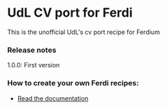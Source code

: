# UdL CV port for Ferdi
This is the unofficial UdL's cv port recipe for Ferdium

### Release notes
1.0.0: First version

### How to create your own Ferdi recipes:
* [Read the documentation](https://github.com/ferdium/ferdium-recipes/blob/main/docs/integration.md)


